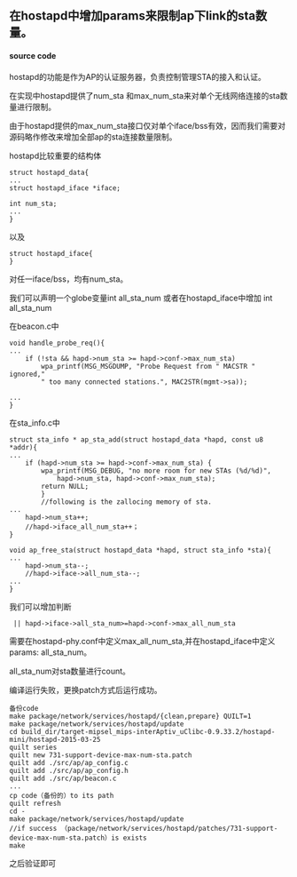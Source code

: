 ## 在hostapd中增加params来限制ap下link的sta数量。
#### source code

hostapd的功能是作为AP的认证服务器，负责控制管理STA的接入和认证。

在实现中hostapd提供了num_sta 和max_num_sta来对单个无线网络连接的sta数量进行限制。

由于hostapd提供的max_num_sta接口仅对单个iface/bss有效，因而我们需要对源码略作修改来增加全部ap的sta连接数量限制。

hostapd比较重要的结构体

	struct hostapd_data{
	...
	struct hostapd_iface *iface;
	
	int num_sta;
	...
	}
	
以及
	
	struct hostapd_iface{
	}
对任一iface/bss，均有num_sta。

我们可以声明一个globe变量int all_sta_num
或者在hostapd_iface中增加 int all_sta_num

在beacon.c中 

	void handle_probe_req(){
	...
		if (!sta && hapd->num_sta >= hapd->conf->max_num_sta)
			wpa_printf(MSG_MSGDUMP, "Probe Request from " MACSTR " ignored,"
			" too many connected stations.", MAC2STR(mgmt->sa));		
	
	...
	}
	
在sta_info.c中
	
	struct sta_info * ap_sta_add(struct hostapd_data *hapd, const u8 *addr){
	...
		if (hapd->num_sta >= hapd->conf->max_num_sta) {
			wpa_printf(MSG_DEBUG, "no more room for new STAs (%d/%d)",
				hapd->num_sta, hapd->conf->max_num_sta);
			return NULL;
			}
			//following is the zallocing memory of sta.
	...
		hapd->num_sta++;
		//hapd->iface_all_num_sta++；
	}
	
	void ap_free_sta(struct hostapd_data *hapd, struct sta_info *sta){
	...
		hapd->num_sta--;
		//hapd->iface->all_num_sta--;
	...
	}

我们可以增加判断
	
	 || hapd->iface->all_sta_num>=hapd->conf->max_all_num_sta

需要在hostapd-phy.conf中定义max_all_num_sta,并在hostapd_iface中定义params: all_sta_num。

 all_sta_num对sta数量进行count。
 
 编译运行失败，更换patch方式后运行成功。
 
 	备份code
 	make package/network/services/hostapd/{clean,prepare} QUILT=1
 	make package/network/services/hostapd/update
 	cd build_dir/target-mipsel_mips-interAptiv_uClibc-0.9.33.2/hostapd-mini/hostapd-2015-03-25
 	quilt series
 	quilt new 731-support-device-max-num-sta.patch
 	quilt add ./src/ap/ap_config.c
 	quilt add ./src/ap/ap_config.h
 	quilt add ./src/ap/beacon.c
 	...
 	cp code（备份的）to its path
 	quilt refresh
 	cd -
 	make package/network/services/hostapd/update
 	//if success （package/network/services/hostapd/patches/731-support-device-max-num-sta.patch）is exists
 	make
 	
 	
 之后验证即可
 	
 	